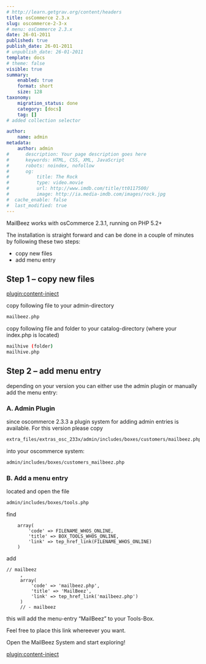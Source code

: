 ```yaml
---
# http://learn.getgrav.org/content/headers
title: osCommerce 2.3.x
slug: oscommerce-2-3-x
# menu: osCommerce 2.3.x
date: 26-01-2011
published: true
publish_date: 26-01-2011
# unpublish_date: 26-01-2011
template: docs
# theme: false
visible: true
summary:
    enabled: true
    format: short
    size: 128
taxonomy:
    migration_status: done
    category: [docs]
    tag: []
# added collection selector

author:
    name: admin
metadata:
    author: admin
#      description: Your page description goes here
#      keywords: HTML, CSS, XML, JavaScript
#      robots: noindex, nofollow
#      og:
#          title: The Rock
#          type: video.movie
#          url: http://www.imdb.com/title/tt0117500/
#          image: http://ia.media-imdb.com/images/rock.jpg
#  cache_enable: false
#  last_modified: true
---
```


MailBeez works with osCommerce 2.3.1, running on PHP 5.2+

The installation is straight forward and can be done in a couple of minutes by following these two steps:

- copy new files
- add menu entry



## Step 1 – copy new files

[plugin:content-inject](/content_blocks/download_installer)


copy following file to your admin-directory

```bash
mailbeez.php
```


copy following file and folder to your catalog-directory (where your index.php is located)

```bash
mailhive (folder)
mailhive.php
```


## Step 2 – add menu entry

depending on your version you can either use the admin plugin or manually add the menu entry:

### A. Admin Plugin

since oscommerce 2.3.3 a plugin system for adding admin entries is available. For this version please copy

```bash
extra_files/extras_osc_233x/admin/includes/boxes/customers/mailbeez.php
```

into your oscommerce system:

```bash
admin/includes/boxes/customers_mailbeez.php
```


### B. Add a menu entry

located and open the file

```bash
admin/includes/boxes/tools.php
```

find

```
    array(
        'code' => FILENAME_WHOS_ONLINE,
        'title' => BOX_TOOLS_WHOS_ONLINE,
        'link' => tep_href_link(FILENAME_WHOS_ONLINE)
    )
```

add

```
// mailbeez
     ,
     array(
         'code' => 'mailbeez.php',
         'title' => 'MailBeez',
         'link' => tep_href_link('mailbeez.php')
     )
     // - mailbeez
```


this will add the menu-entry “MailBeez” to your Tools-Box.

Feel free to place this link whereever you want.

Open the MailBeez System and start exploring!

[plugin:content-inject](/content_blocks/run_installer)